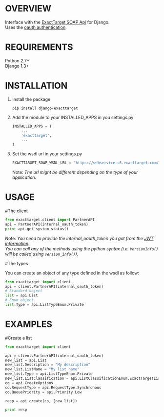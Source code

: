 OVERVIEW
========

Interface with the [ExactTarget SOAP Api](http://help.exacttarget.com/en/technical_library/web_service_guide/working_with_soap_web_service_api/) for Django.  
Uses the [oauth authentication](https://code.exacttarget.com/devcenter/getting-started/hubexchange-apps/oauth-and-soap-api).

REQUIREMENTS
============

Python 2.7+  
Django 1.3+

INSTALLATION
============

1. Install the package

    ```shell
    pip install django-exacttarget
    ```

2. Add the module to your INSTALLED_APPS in you settings.py

    ```python
    INSTALLED_APPS = (
        ...
        'exacttarget',
        ...
    )
    ```

3. Set the wsdl url in your settings.py

    ```python
    EXACTTARGET_SOAP_WSDL_URL = "https://webservice.s6.exacttarget.com/etframework.wsdl"
    ```
    Note: _The url might be different depending on the type of your application._

USAGE
=====

#The client

```python
from exacttarget.client import PartnerAPI
api = PartnerAPI(internal_oauth_token)
print api.get_system_status()
```

Note: _You need to provide the internal\_oauth\_token you got from the [JWT information](https://code.exacttarget.com/devcenter/getting-started/hubexchange-apps).  
You can call any of the methods using the python syntax (i.e. ```VersionInfo()``` will be called using ```version_info()```)._

#The types

You can create an object of any type defined in the wsdl as follow:
```python
from exacttarget import client
api = client.PartnerAPI(internal_oauth_token)
# Standard object
list = api.List
# Enum object
list.Type = api.ListTypeEnum.Private
```

EXAMPLES
========

#Create a list

```python
from exacttarget import client

api = client.PartnerAPI(internal_oauth_token)
new_list = api.List
new_list.Description = "My description"
new_list.ListName = "My list name"
new_list.Type = api.ListTypeEnum.Private
new_list.ListClassification = api.ListClassificationEnum.ExactTargetList
co = api.CreateOptions
co.RequestType = api.RequestType.Synchronous
co.QueuePriority = api.Priority.Low

resp = api.create(co, [new_list])

print resp
```



